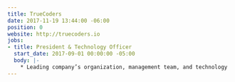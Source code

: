 ```yaml
---
title: TrueCoders
date: 2017-11-19 13:44:00 -06:00
position: 0
website: http://truecoders.io
jobs:
- title: President & Technology Officer
  start_date: 2017-09-01 00:00:00 -05:00
  body: |-
    * Leading company’s organization, management team, and technology
---
```


